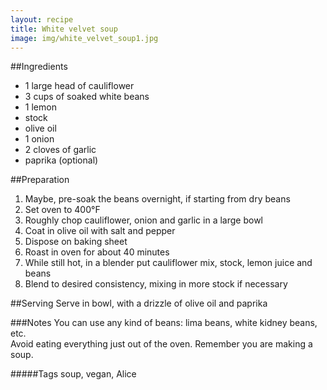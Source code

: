 ```yaml
---
layout: recipe
title: White velvet soup 
image: img/white_velvet_soup1.jpg
---
```



##Ingredients
* 1 large head of cauliflower
* 3 cups of soaked white beans
* 1 lemon
* stock
* olive oil
* 1 onion
* 2 cloves of garlic
* paprika (optional)

##Preparation
1. Maybe, pre-soak the beans overnight, if starting from dry beans
2. Set oven to 400°F
3. Roughly chop cauliflower, onion and garlic in a large bowl
4. Coat in olive oil with salt and pepper
5. Dispose on baking sheet
6. Roast in oven for about 40 minutes
7. While still hot, in a blender put cauliflower mix, stock, lemon juice and beans
8. Blend to desired consistency, mixing in more stock if necessary

##Serving
Serve in bowl, with a drizzle of olive oil and paprika

###Notes
You can use any kind of beans: lima beans, white kidney beans, etc.  
Avoid eating everything just out of the oven. Remember you are making a soup.

#####Tags
soup, vegan, Alice